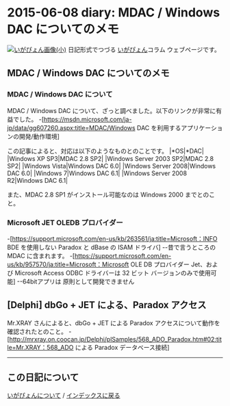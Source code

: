 2015-06-08 diary: MDAC / Windows DAC についてのメモ
=====================================================================================================
[![いがぴょん画像(小)](https://igapyon.github.io/diary/images/iga200306s.jpg "いがぴょん")](https://igapyon.github.io/diary/memo/memoigapyon.html) 日記形式でつづる [いがぴょん](https://igapyon.github.io/diary/memo/memoigapyon.html)コラム ウェブページです。

## MDAC / Windows DAC についてのメモ


### MDAC / Windows DAC について

MDAC / Windows DAC について、ざっと調べました。以下のリンクが非常に有益でした。
-[https://msdn.microsoft.com/ja-jp/data/gg607260.aspx:title=MDAC/Windows DAC を利用するアプリケーションの開発/動作環境]

この記事によると、対応は以下のようなものとのことです。
|*OS|*DAC|
|Windows XP SP3|MDAC 2.8 SP2|
|Windows Server 2003 SP2|MDAC 2.8 SP2|
|Windows Vista|Windows DAC 6.0|
|Windows Server 2008|Windows DAC 6.0|
|Windows 7|Windows DAC 6.1|
|Windows Server 2008 R2|Windows DAC 6.1|

また、MDAC 2.8 SP1 がインストール可能なのは Windows 2000 までとのこと。


### Microsoft JET OLEDB プロバイダー

-[https://support.microsoft.com/en-us/kb/263561/ja:title=Microsoft：INFO BDE を使用しない Paradox と dBase の ISAM ドライバ]
--昔で言うところの MDAC に含まれます。
-[https://support.microsoft.com/en-us/kb/957570/ja:title=Microsoft：Microsoft OLE DB プロバイダー Jet、および Microsoft Access ODBC ドライバーは 32 ビット バージョンのみで使用可能]
--64bitアプリは 原則として開発できません


## [Delphi] dbGo + JET による、Paradox アクセス

Mr.XRAY さんによると、dbGo + JET による Paradox アクセスについて動作を確認されたとのこと。
-[http://mrxray.on.coocan.jp/Delphi/plSamples/568_ADO_Paradox.htm#02:title=Mr.XRAY：568_ADO による Paradox データベース接続]


----------------------------------------------------------------------------------------------------

## この日記について
[いがぴょんについて](http://www.igapyon.jp/igapyon/diary/memo/memoigapyon.html) / [インデックスに戻る](https://igapyon.github.io/diary/idxall.html)
